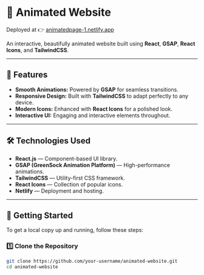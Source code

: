 # 🚀 **Animated Website**  
Deployed at 👉 [animatedpage-1.netlify.app](https://animatedpage-1.netlify.app/)

An interactive, beautifully animated website built using **React**, **GSAP**, **React Icons**, and **TailwindCSS**.

---

## 📌 **Features**
- **Smooth Animations:** Powered by **GSAP** for seamless transitions.
- **Responsive Design:** Built with **TailwindCSS** to adapt perfectly to any device.
- **Modern Icons:** Enhanced with **React Icons** for a polished look.
- **Interactive UI:** Engaging and interactive elements throughout.

---

## 🛠️ **Technologies Used**
- **React.js** — Component-based UI library.
- **GSAP (GreenSock Animation Platform)** — High-performance animations.
- **TailwindCSS** — Utility-first CSS framework.
- **React Icons** — Collection of popular icons.
- **Netlify** — Deployment and hosting.

---

## 🚀 **Getting Started**
To get a local copy up and running, follow these steps:

### **1️⃣ Clone the Repository**
```bash
git clone https://github.com/your-username/animated-website.git
cd animated-website
